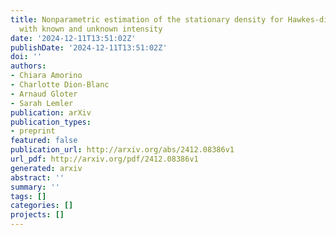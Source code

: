 ```yaml
---
title: Nonparametric estimation of the stationary density for Hawkes-diffusion systems
  with known and unknown intensity
date: '2024-12-11T13:51:02Z'
publishDate: '2024-12-11T13:51:02Z'
doi: ''
authors:
- Chiara Amorino
- Charlotte Dion-Blanc
- Arnaud Gloter
- Sarah Lemler
publication: arXiv
publication_types:
- preprint
featured: false
publication_url: http://arxiv.org/abs/2412.08386v1
url_pdf: http://arxiv.org/pdf/2412.08386v1
generated: arxiv
abstract: ''
summary: ''
tags: []
categories: []
projects: []
---
```

